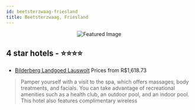 ```yaml
---
id: beetsterzwaag-friesland
title: Beetsterzwaag, Friesland
---
```


<center><img src="https://i.travelapi.com/hotels/1000000/30000/24300/24222/c9f3140c_z.jpg" alt="Featured Image" /></center>


##  4 star hotels - ⭐️⭐️⭐️⭐️

-    [Bilderberg Landgoed Lauswolt](https://us.hurb.com/hotels/beetsterzwaag/bilderberg-landgoed-lauswolt-JNP-JP346566?cmp=18055) Prices from R$1,618.73
   > Pamper yourself with a visit to the spa, which offers massages, body treatments, and facials. You can take advantage of recreational amenities such as a health club, an outdoor pool, and an indoor pool. This hotel also features complimentary wireless

